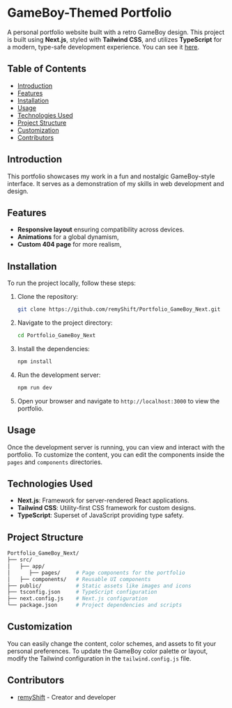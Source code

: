 # GameBoy-Themed Portfolio

A personal portfolio website built with a retro GameBoy design. This project is built using **Next.js**, styled with **Tailwind CSS**, and utilizes **TypeScript** for a modern, type-safe development experience. You can see it [here](https://remyshift.dev).

## Table of Contents

- [Introduction](#introduction)
- [Features](#features)
- [Installation](#installation)
- [Usage](#usage)
- [Technologies Used](#technologies-used)
- [Project Structure](#project-structure)
- [Customization](#customization)
- [Contributors](#contributors)

## Introduction

This portfolio showcases my work in a fun and nostalgic GameBoy-style interface. It serves as a demonstration of my skills in web development and design.
## Features

- **Responsive layout** ensuring compatibility across devices.
- **Animations** for a global dynamism,
- **Custom 404 page** for more realism,


## Installation

To run the project locally, follow these steps:

1. Clone the repository:

   ```bash
   git clone https://github.com/remyShift/Portfolio_GameBoy_Next.git
   ```

2. Navigate to the project directory:

   ```bash
   cd Portfolio_GameBoy_Next
   ```

3. Install the dependencies:

   ```bash
   npm install
   ```

4. Run the development server:

   ```bash
   npm run dev
   ```

5. Open your browser and navigate to `http://localhost:3000` to view the portfolio.

## Usage

Once the development server is running, you can view and interact with the portfolio. To customize the content, you can edit the components inside the `pages` and `components` directories.

## Technologies Used

- **Next.js**: Framework for server-rendered React applications.
- **Tailwind CSS**: Utility-first CSS framework for custom designs.
- **TypeScript**: Superset of JavaScript providing type safety.
  
## Project Structure

```bash
Portfolio_GameBoy_Next/
├── src/
│   ├── app/
│      ├── pages/     # Page components for the portfolio
│   ├── components/   # Reusable UI components
├── public/           # Static assets like images and icons
├── tsconfig.json     # TypeScript configuration
├── next.config.js    # Next.js configuration
└── package.json      # Project dependencies and scripts

```

## Customization

You can easily change the content, color schemes, and assets to fit your personal preferences. To update the GameBoy color palette or layout, modify the Tailwind configuration in the `tailwind.config.js` file.

## Contributors

- [remyShift](https://github.com/remyShift) - Creator and developer

